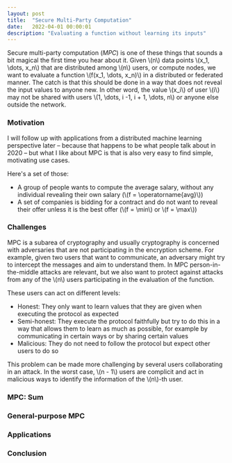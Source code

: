 ```yaml
---
layout: post
title:  "Secure Multi-Party Computation"
date:   2022-04-01 00:00:01
description: "Evaluating a function without learning its inputs"
---
```


<script src="https://cdnjs.cloudflare.com/ajax/libs/mathjax/2.7.0/MathJax.js?config=TeX-AMS-MML_HTMLorMML" type="text/javascript"></script>

Secure multi-party computation (*MPC*) is one of these things that sounds a bit magical the first time you hear about it.
Given \\(n\\) data points \\(x_1, \dots, x_n\\) that are distributed among \\(n\\) users, or compute nodes, we want to evaluate a function \\(f(x_1, \dots, x_n)\\) in a distributed or federated manner.
The catch is that this should be done in a way that does not reveal the input values to anyone new.
In other word, the value \\(x_i\\) of user \\(i\\) may not be shared with users \\(1, \dots, i -1, i + 1, \dots, n\\) or anyone else outside the network.

### Motivation

I will follow up with applications from a distributed machine learning perspective later – because that happens to be what people talk about in 2020 – but what I like about MPC is that is also very easy to find simple, motivating use cases.

Here's a set of those:

- A group of people wants to compute the average salary, without any individual revealing their own salary (\\(f = \operatorname{avg}\\))
- A set of companies is bidding for a contract and do not want to reveal their offer unless it is the best offer (\\(f = \min\\) or \\(f = \max\\))

### Challenges

MPC is a subarea of cryptography and usually cryptography is concerned with adversaries that are not participating in the encryption scheme.
For example, given two users that want to communicate, an adversary might try to intercept the messages and aim to understand them.
In MPC person-in-the-middle attacks are relevant, but we also want to protect against attacks from any of the \\(n\\) users participating in the evaluation of the function.

These users can act on different levels:

- Honest: They only want to learn values that they are given when executing the protocol as expected
- Semi-honest: They execute the protocol faithfully but try to do this in a way that allows them to learn as much as possible, for example by communicating in certain ways or by sharing certain values
- Malicious: They do not need to follow the protocol but expect other users to do so

This problem can be made more challenging by several users collaborating in an attack.
In the worst case, \\(n - 1\\) users are complicit and act in malicious ways to identify the information of the \\(n\\)-th user.

### MPC: Sum

### General-purpose MPC

### Applications

### Conclusion
